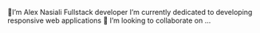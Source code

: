 👋I’m Alex Nasiali
  Fullstack developer
I’m currently dedicated to developing responsive web applications
 💞️ I’m looking to collaborate on ...
 
